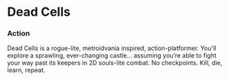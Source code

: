 # Dead Cells

### Action

Dead Cells is a rogue-lite, metroidvania inspired, action-platformer. You'll explore a sprawling, ever-changing castle... assuming you’re able to fight your way past its keepers in 2D souls-lite combat. No checkpoints. Kill, die, learn, repeat.